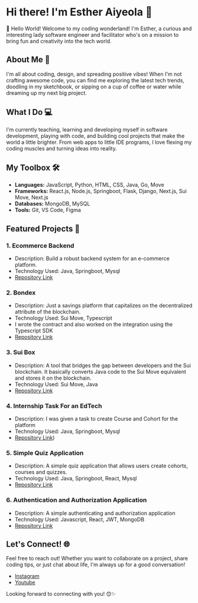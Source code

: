 # Hi there! I'm Esther Aiyeola 👋


🌟 Hello World! Welcome to my coding wonderland! I'm Esther, a curious and interesting lady software engineer and facilitator who's on a mission to bring fun and creativity into the tech world.

## About Me 🚀

I'm all about coding, design, and spreading positive vibes! When I'm not crafting awesome code, you can find me exploring the latest tech trends, doodling in my sketchbook, or sipping on a cup of coffee or water while dreaming up my next big project.

## What I Do 💻

I'm currently teaching, learning and developing myself in software development, playing with code, and building cool projects that make the world a little brighter. From web apps to little IDE programs, I love flexing my coding muscles and turning ideas into reality.

## My Toolbox 🛠️

- **Languages:** JavaScript, Python, HTML, CSS, Java, Go, Move
- **Frameworks:** React.js, Node.js, Springboot, Flask, Django, Next.js, Sui Move, Next.js
- **Databases:** MongoDB, MySQL
- **Tools:** Git, VS Code, Figma

## Featured Projects 🌟

### 1. Ecommerce Backend
- Description: Build a robust backend system for an e-commerce platform.
- Technology Used: Java, Springboot, Mysql
- [Repository Link](https://github.com/Estheraiyeola/e-commerce-backend)

### 2. Bondex
- Description: Just a savings platform that capitalizes on the decentralized attribute of the blockchain.
- Technology Used: Sui Move, Typescript
- I wrote the contract and also worked on the integration using the Typescript SDK
- [Repository Link](https://github.com/Estheraiyeola/bondex)

### 3. Sui Box
- Description: A tool that bridges the gap between developers and the Sui blockchain. It basically converts Java code to the Sui Move equivalent and stores it on the blockchain.
- Technology Used: Sui Move, Java
- [Repository Link](https://github.com/Estheraiyeola/sui_box)

### 4. Internship Task For an EdTech
- Description: I was given a task to create Course and Cohort for the platform
- Technology Used: Java, Springboot, Mysql
- [Repository Link](https://github.com/Estheraiyeola/enum-internship-task))

### 5. Simple Quiz Application
- Description: A simple quiz application that allows users create cohorts, courses and quizzes.
- Technology Used: Java, Springboot, React, Mysql
- [Repository Link](https://github.com/Estheraiyeola/quizApplication)


### 6. Authentication and Authorization Application
- Description: A simple authenticating and authorization application 
- Technology Used: Javascript, React, JWT, MongoDB
- [Repository Link](https://github.com/Estheraiyeola/authentication_server_javascript)


## Let's Connect! 🌐

Feel free to reach out! Whether you want to collaborate on a project, share coding tips, or just chat about life, I'm always up for a good conversation!

- [Instagram](https://instagram.com/essie.codes)
- [Youtube](https://www.youtube.com/@essie_codes)

Looking forward to connecting with you! 😊✨

